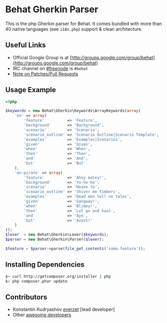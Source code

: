 Behat Gherkin Parser
====================

This is the php Gherkin parser for Behat. It comes bundled with more than 40 native languages
(see `i18n.php`) support & clean architecture.

Useful Links
------------

- Official Google Group is at [http://groups.google.com/group/behat](http://groups.google.com/group/behat)
- IRC channel on [#freenode](http://freenode.net/) is `#behat`
- [Note on Patches/Pull Requests](CONTRIBUTING.md)

Usage Example
-------------

``` php
<?php

$keywords = new Behat\Gherkin\Keywords\ArrayKeywords(array(
    'en' => array(
        'feature'          => 'Feature',
        'background'       => 'Background',
        'scenario'         => 'Scenario',
        'scenario_outline' => 'Scenario Outline|Scenario Template',
        'examples'         => 'Examples|Scenarios',
        'given'            => 'Given',
        'when'             => 'When',
        'then'             => 'Then',
        'and'              => 'And',
        'but'              => 'But'
    ),
    'en-pirate' => array(
        'feature'          => 'Ahoy matey!',
        'background'       => 'Yo-ho-ho',
        'scenario'         => 'Heave to',
        'scenario_outline' => 'Shiver me timbers',
        'examples'         => 'Dead men tell no tales',
        'given'            => 'Gangway!',
        'when'             => 'Blimey!',
        'then'             => 'Let go and haul',
        'and'              => 'Aye',
        'but'              => 'Avast!'
    )
));
$lexer  = new Behat\Gherkin\Lexer($keywords);
$parser = new Behat\Gherkin\Parser($lexer);

$feature = $parser->parse(file_get_contents('some.feature'));
```

Installing Dependencies
-----------------------

``` bash
$> curl http://getcomposer.org/installer | php
$> php composer.phar update
```

Contributors
------------

* Konstantin Kudryashov [everzet](http://github.com/everzet) [lead developer]
* Other [awesome developers](https://github.com/Behat/Gherkin/graphs/contributors)
